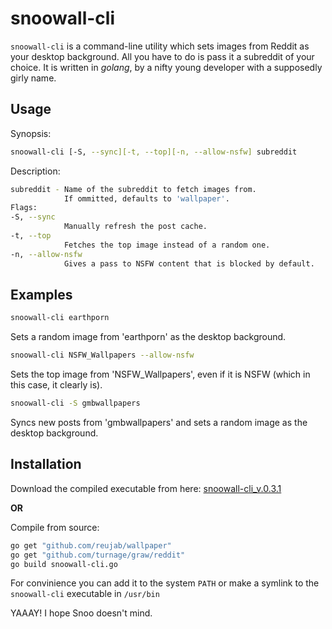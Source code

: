 # snoowall-cli

`snoowall-cli` is a command-line utility which sets images from Reddit as your desktop background. All you have to do is pass it a subreddit of your choice. It is written in *golang*, by a nifty young developer with a supposedly girly name.

## Usage

Synopsis:
```bash
snoowall-cli [-S, --sync][-t, --top][-n, --allow-nsfw] subreddit
```

Description: 
```bash
subreddit - Name of the subreddit to fetch images from. 
            If ommitted, defaults to 'wallpaper'.
Flags:            
-S, --sync
            Manually refresh the post cache.
-t, --top 
            Fetches the top image instead of a random one.
-n, --allow-nsfw
            Gives a pass to NSFW content that is blocked by default.

```



## Examples

```bash
snoowall-cli earthporn 
```
Sets a random image from 'earthporn' as the desktop background.
```bash
snoowall-cli NSFW_Wallpapers --allow-nsfw 
```
Sets the top image from 'NSFW_Wallpapers', even if it is NSFW (which in this case, it clearly is).
```bash
snoowall-cli -S gmbwallpapers
```
Syncs new posts from 'gmbwallpapers' and sets a random image as the desktop background.  

## Installation
Download the compiled executable from here: [snoowall-cli_v.0.3.1](https://www.dropbox.com/s/s1897ki9hrc09c0/snoowall-cli?dl=0)

**OR**

Compile from source:
```bash
go get "github.com/reujab/wallpaper"
go get "github.com/turnage/graw/reddit"
go build snoowall-cli.go
```
For convinience you can add it to the system `PATH` or make a symlink to the `snoowall-cli` executable in `/usr/bin`

YAAAY! I hope Snoo doesn't mind.
